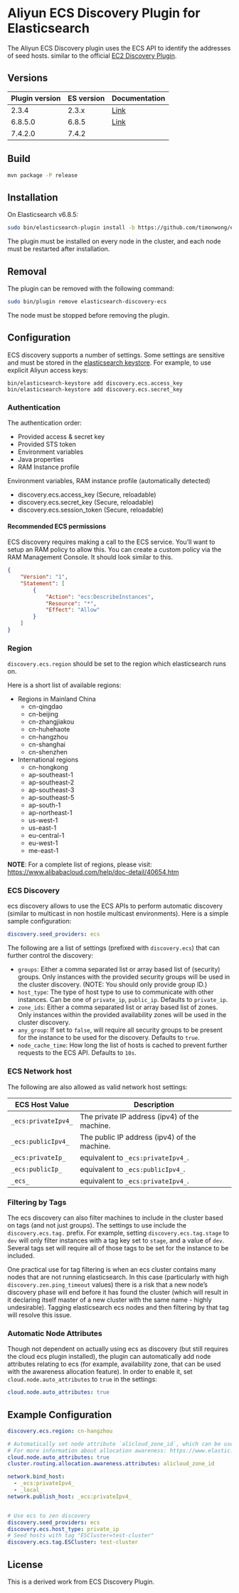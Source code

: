 # Aliyun ECS Discovery Plugin for Elasticsearch

The Aliyun ECS Discovery plugin uses the ECS API to identify the addresses of seed hosts. similar to the official [EC2 Discovery Plugin](https://www.elastic.co/guide/en/elasticsearch/plugins/current/discovery-ec2.html).

## Versions


Plugin version | ES version | Documentation 
---------------|------------| -------------
2.3.4 | 2.3.x | [Link](https://github.com/timonwong/elasticsearch-discovery-ecs/blob/2.x/README.md)
6.8.5.0 | 6.8.5 | [Link](https://github.com/timonwong/elasticsearch-discovery-ecs/blob/6.x/README.md)
7.4.2.0 | 7.4.2 |

## Build

```bash
mvn package -P release
```

## Installation

On Elasticsearch v6.8.5:

```bash
sudo bin/elasticsearch-plugin install -b https://github.com/timonwong/elasticsearch-discovery-ecs/releases/download/v6.8.5.0/elasticsearch-discovery-ecs-6.8.5.0.zip
```

The plugin must be installed on every node in the cluster, and each node must be restarted after installation.

## Removal

The plugin can be removed with the following command:

```bash
sudo bin/plugin remove elasticsearch-discovery-ecs
```

The node must be stopped before removing the plugin.

## Configuration

ECS discovery supports a number of settings. Some settings are sensitive and must be stored in the [elasticsearch keystore](https://www.elastic.co/guide/en/elasticsearch/reference/7.4/secure-settings.html). 
For example, to use explicit Aliyun access keys:

```
bin/elasticsearch-keystore add discovery.ecs.access_key
bin/elasticsearch-keystore add discovery.ecs.secret_key
```

### Authentication

The authentication order:

- Provided access & secret key
- Provided STS token
- Environment variables
- Java properties
- RAM Instance profile

Environment variables, RAM instance profile (automatically detected)

- discovery.ecs.access_key (Secure, reloadable)
- discovery.ecs.secret_key (Secure, reloadable)
- discovery.ecs.session_token (Secure, reloadable)

#### Recommended ECS permissions

ECS discovery requires making a call to the ECS service. You’ll want to setup an RAM policy to allow this. You can create a custom policy via the RAM Management Console. It should look similar to this.

```json
{
    "Version": "1",
    "Statement": [
        {
            "Action": "ecs:DescribeInstances",
            "Resource": "*",
            "Effect": "Allow"
        }
    ]
}
```

### Region

`discovery.ecs.region` should be set to the region which elasticsearch runs on.

Here is a short list of available regions:

- Regions in Mainland China
    - cn-qingdao
    - cn-beijing
    - cn-zhangjiakou
    - cn-huhehaote
    - cn-hangzhou
    - cn-shanghai
    - cn-shenzhen
- International regions
    - cn-hongkong
    - ap-southeast-1
    - ap-southeast-2
    - ap-southeast-3
    - ap-southeast-5
    - ap-south-1
    - ap-northeast-1
    - us-west-1
    - us-east-1
    - eu-central-1
    - eu-west-1
    - me-east-1

**NOTE**: For a complete list of regions, please visit: https://www.alibabacloud.com/help/doc-detail/40654.htm

### ECS Discovery

ecs discovery allows to use the ECS APIs to perform automatic discovery (similar to multicast in non hostile multicast environments). Here is a simple sample configuration:

```yaml
discovery.seed_providers: ecs
```

The following are a list of settings (prefixed with `discovery.ecs`) that can further control the discovery:

- `groups`: Either a comma separated list or array based list of (security) groups. Only instances with the provided security groups will be used in the cluster discovery. (NOTE: You should only provide group ID.)
- `host_type`: The type of host type to use to communicate with other instances. Can be one of `private_ip`, `public_ip`. Defaults to `private_ip`.
- `zone_ids`: Either a comma separated list or array based list of zones. Only instances within the provided availability zones will be used in the cluster discovery.
- `any_group`: If set to `false`, will require all security groups to be present for the instance to be used for the discovery. Defaults to `true`.
- `node_cache_time`: How long the list of hosts is cached to prevent further requests to the ECS API. Defaults to `10s`.

### ECS Network host

The following are also allowed as valid network host settings:

ECS Host Value | Description
---------------|-------------
`_ecs:privateIpv4_` | The private IP address (ipv4) of the machine.
`_ecs:publicIpv4_` | The public IP address (ipv4) of the machine.
`_ecs:privateIp_` | equivalent to `_ecs:privateIpv4_`.
`_ecs:publicIp_` | equivalent to `_ecs:publicIpv4_`.
`_ecs_` | equivalent to `_ecs:privateIpv4_`.

### Filtering by Tags

The ecs discovery can also filter machines to include in the cluster based on tags (and not just groups). The settings to use include the `discovery.ecs.tag.` prefix.
For example, setting `discovery.ecs.tag.stage` to `dev` will only filter instances with a tag key set to `stage`, and a value of `dev`.
Several tags set will require all of those tags to be set for the instance to be included.

One practical use for tag filtering is when an ecs cluster contains many nodes that are not running elasticsearch. In this case (particularly with high `discovery.zen.ping_timeout` values) there is a risk that a new node’s discovery phase will end before it has found the cluster (which will result in it declaring itself master of a new cluster with the same name - highly undesirable). Tagging elasticsearch ecs nodes and then filtering by that tag will resolve this issue.

### Automatic Node Attributes

Though not dependent on actually using ecs as discovery (but still requires the cloud ecs plugin installed), the plugin can automatically add node attributes relating to ecs (for example, availability zone, that can be used with the awareness allocation feature).
In order to enable it, set `cloud.node.auto_attributes` to `true` in the settings:

```yaml
cloud.node.auto_attributes: true
```

## Example Configuration

```yaml
discovery.ecs.region: cn-hangzhou

# Automatically set node attribute `alicloud_zone_id`, which can be used to spread replica across availability zones.
# For more information about allocation awareness: https://www.elastic.co/guide/en/elasticsearch/reference/6.8/allocation-awareness.html
cloud.node.auto_attributes: true
cluster.routing.allocation.awareness.attributes: alicloud_zone_id

network.bind_host:
  - _ecs:privateIpv4_
  - _local_
network.publish_host: _ecs:privateIpv4_ 


# Use ecs to zen discovery
discovery.seed_providers: ecs
discovery.ecs.host_type: private_ip
# Seed hosts with tag "ESCluster=test-cluster"
discovery.ecs.tag.ESCluster: test-cluster
```

## License

This is a derived work from ECS Discovery Plugin. 
